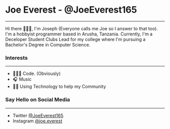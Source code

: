 Joe Everest - @JoeEverest165
============================

* * * * *

Hi there 🙋🏾‍♂️, I'm Joseph (Everyone calls me Joe so I answer to that
too). I'm a hobbyist programmer based in Arusha, Tanzania. Currently,
I'm a Deceloper Student Clubs Lead for my college where I'm pursuing a
Bachelor's Degree in Computer Science.

### Interests

* * * * *

-   👨🏾‍💻 Code. (Obviously)
-   🎧 Music
-   🤝🏾 Using Technology to help my Community

### Say Hello on Social Media

* * * * *

-   Twitter [@JoeEverest165](https://twitter.com/JoeEverest165)
-   Instagram [@joe.everest](https://www.instagram.com/joe.everest/)


